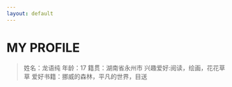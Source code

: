```yaml
---
layout: default
---
```


# MY PROFILE

>姓名：龙语纯
>年龄：17
>籍贯：湖南省永州市
>兴趣爱好:阅读，绘画，花花草草
>爱好书籍：挪威的森林，平凡的世界，目送